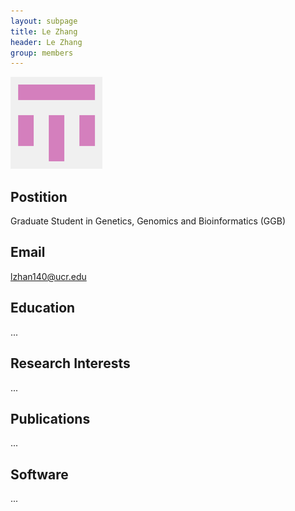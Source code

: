 ```yaml
---
layout: subpage
title: Le Zhang 
header: Le Zhang
group: members 
---
```


![Image](/members/le-zhang.png)

## Postition

Graduate Student in Genetics, Genomics and Bioinformatics (GGB)

## Email 

lzhan140@ucr.edu 

## Education

...

## Research Interests

...

## Publications

...

## Software

...
